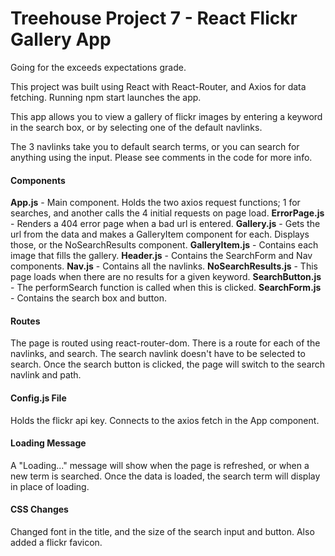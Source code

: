 # Treehouse Project 7 - React Flickr Gallery App

Going for the exceeds expectations grade.

This project was built using React with React-Router, and Axios for data fetching. Running npm start launches the app.

This app allows you to view a gallery of flickr images by entering a keyword in the search box, or by selecting one of the default navlinks.

The 3 navlinks take you to default search terms, or you can search for anything using the input. Please see comments in the code for more info.

#### Components
**App.js** - Main component. Holds the two axios request functions; 1 for searches, and another calls the 4 initial requests on page load.
**ErrorPage.js** - Renders a 404 error page when a bad url is entered.
**Gallery.js** - Gets the url from the data and makes a GalleryItem component for each. Displays those, or the NoSearchResults component.
**GalleryItem.js** - Contains each image that fills the gallery.
**Header.js** - Contains the SearchForm and Nav components.
**Nav.js** - Contains all the navlinks.
**NoSearchResults.js** - This page loads when there are no results for a given keyword.
**SearchButton.js** - The performSearch function is called when this is clicked.
**SearchForm.js** - Contains the search box and button.

#### Routes
The page is routed using react-router-dom. There is a route for each of the navlinks, and search. The search navlink doesn't have to be selected to search. Once the search button is clicked, the page will switch to the search navlink and path.

#### Config.js File
Holds the flickr api key. Connects to the axios fetch in the App component.

#### Loading Message
A "Loading..." message will show when the page is refreshed, or when a new term is searched. Once the data is loaded, the search term will display in place of loading.

#### CSS Changes
Changed font in the title, and the size of the search input and button. Also added a flickr favicon.

